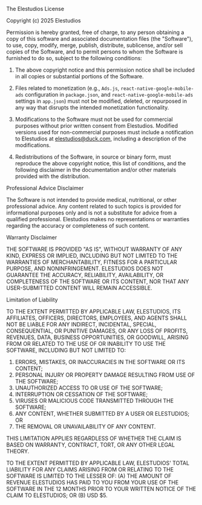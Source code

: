 The Elestudios License

Copyright (c) 2025 Elestudios

Permission is hereby granted, free of charge, to any person obtaining a copy of this software and associated documentation files (the "Software"), to use, copy, modify, merge, publish, distribute, sublicense, and/or sell copies of the Software, and to permit persons to whom the Software is furnished to do so, subject to the following conditions:

1. The above copyright notice and this permission notice shall be included in all copies or substantial portions of the Software.

2. Files related to monetization (e.g., `Ads.js`, `react-native-google-mobile-ads` configuration in `package.json`, and `react-native-google-mobile-ads` settings in `app.json`) must not be modified, deleted, or repurposed in any way that disrupts the intended monetization functionality.

3. Modifications to the Software must not be used for commercial purposes without prior written consent from Elestudios. Modified versions used for non-commercial purposes must include a notification to Elestudios at elestudios@duck.com, including a description of the modifications.

4. Redistributions of the Software, in source or binary form, must reproduce the above copyright notice, this list of conditions, and the following disclaimer in the documentation and/or other materials provided with the distribution.

Professional Advice Disclaimer

The Software is not intended to provide medical, nutritional, or other professional advice. Any content related to such topics is provided for informational purposes only and is not a substitute for advice from a qualified professional. Elestudios makes no representations or warranties regarding the accuracy or completeness of such content.

Warranty Disclaimer

THE SOFTWARE IS PROVIDED "AS IS", WITHOUT WARRANTY OF ANY KIND, EXPRESS OR IMPLIED, INCLUDING BUT NOT LIMITED TO THE WARRANTIES OF MERCHANTABILITY, FITNESS FOR A PARTICULAR PURPOSE, AND NONINFRINGEMENT. ELESTUDIOS DOES NOT GUARANTEE THE ACCURACY, RELIABILITY, AVAILABILITY, OR COMPLETENESS OF THE SOFTWARE OR ITS CONTENT, NOR THAT ANY USER-SUBMITTED CONTENT WILL REMAIN ACCESSIBLE.

Limitation of Liability

TO THE EXTENT PERMITTED BY APPLICABLE LAW, ELESTUDIOS, ITS AFFILIATES, OFFICERS, DIRECTORS, EMPLOYEES, AND AGENTS SHALL NOT BE LIABLE FOR ANY INDIRECT, INCIDENTAL, SPECIAL, CONSEQUENTIAL, OR PUNITIVE DAMAGES, OR ANY LOSS OF PROFITS, REVENUES, DATA, BUSINESS OPPORTUNITIES, OR GOODWILL, ARISING FROM OR RELATED TO THE USE OF OR INABILITY TO USE THE SOFTWARE, INCLUDING BUT NOT LIMITED TO:

1. ERRORS, MISTAKES, OR INACCURACIES IN THE SOFTWARE OR ITS CONTENT;
2. PERSONAL INJURY OR PROPERTY DAMAGE RESULTING FROM USE OF THE SOFTWARE;
3. UNAUTHORIZED ACCESS TO OR USE OF THE SOFTWARE;
4. INTERRUPTION OR CESSATION OF THE SOFTWARE;
5. VIRUSES OR MALICIOUS CODE TRANSMITTED THROUGH THE SOFTWARE;
6. ANY CONTENT, WHETHER SUBMITTED BY A USER OR ELESTUDIOS; OR
7. THE REMOVAL OR UNAVAILABILITY OF ANY CONTENT.

THIS LIMITATION APPLIES REGARDLESS OF WHETHER THE CLAIM IS BASED ON WARRANTY, CONTRACT, TORT, OR ANY OTHER LEGAL THEORY.

TO THE EXTENT PERMITTED BY APPLICABLE LAW, ELESTUDIOS' TOTAL LIABILITY FOR ANY CLAIMS ARISING FROM OR RELATING TO THE SOFTWARE IS LIMITED TO THE LESSER OF: (A) THE AMOUNT OF REVENUE ELESTUDIOS HAS PAID TO YOU FROM YOUR USE OF THE SOFTWARE IN THE 12 MONTHS PRIOR TO YOUR WRITTEN NOTICE OF THE CLAIM TO ELESTUDIOS; OR (B) USD $5.